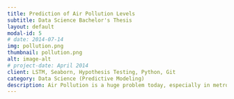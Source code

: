 ```yaml
---
title: Prediction of Air Pollution Levels
subtitle: Data Science Bachelor's Thesis 
layout: default
modal-id: 5
# date: 2014-07-14
img: pollution.png
thumbnail: pollution.png
alt: image-alt
# project-date: April 2014
client: LSTM, Seaborn, Hypothesis Testing, Python, Git
category: Data Science (Predictive Modeling)
description: Air Pollution is a huge problem today, especially in metro cities. Prediction of air pollution can help people plan. Also, governing bodies can form policies to mitigate the risks of air pollution. In this project, I aimed to develop a forecasting model for air pollution levels (PM 2.5 concentrations). I worked on this project under the supervision of Prof. at IIT Delhi. 
---
```

